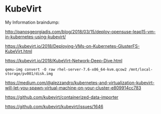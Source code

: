 # KubeVirt

My Information braindump:

http://panosgeorgiadis.com/blog/2018/03/15/deploy-opensuse-leap15-vm-in-kubernetes-using-kubevirt/

https://kubevirt.io/2018/Deploying-VMs-on-Kubernetes-GlusterFS-KubeVirt.html

https://kubevirt.io/2018/KubeVirt-Network-Deep-Dive.html


`qemu-img convert -O raw rhel-server-7.6-x86_64-kvm.qcow2 /mnt/local-storage/pv001/disk.img`


https://medium.com/@alezzandro/kubernetes-and-virtualization-kubevirt-will-let-you-spawn-virtual-machine-on-your-cluster-e809914cc783


https://github.com/kubevirt/containerized-data-importer







https://github.com/kubevirt/kubevirt/issues/1646

